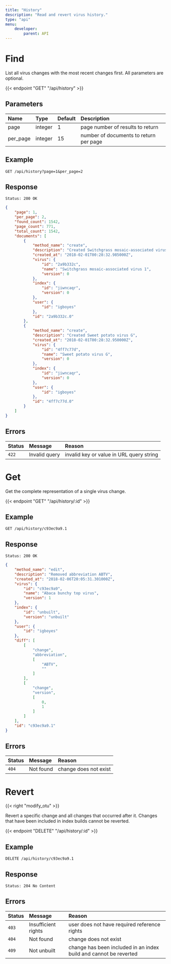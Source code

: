 ```yaml
---
title: "History"
description: "Read and revert virus history."
type: "api"
menu:
    developer:
        parent: API
---
```


# Find

List all virus changes with the most recent changes first. All parameters are optional.

{{< endpoint "GET" "/api/history" >}}

## Parameters

| Name     | Type    | Default   | Description                            |
| :------- | :------ | :-------  | :------------------------------------- |
| page     | integer | 1         | page number of results to return       |
| per_page | integer | 15        | number of documents to return per page |

## Example

```
GET /api/history?page=1&per_page=2
```

## Response

```
Status: 200 OK
```

```json
{
    "page": 1,
    "per_page": 2,
    "found_count": 1542,
    "page_count": 771,
    "total_count": 1542,
    "documents": [
        {
			"method_name": "create",
			"description": "Created Switchgrass mosaic-associated virus 1",
			"created_at": "2018-02-01T00:28:32.985000Z",
			"virus": {
				"id": "2a9b332c",
				"name": "Switchgrass mosaic-associated virus 1",
				"version": 0
			},
			"index": {
				"id": "jiwncaqr",
				"version": 0
			},
			"user": {
				"id": "igboyes"
			},
			"id": "2a9b332c.0"
		},
		{
			"method_name": "create",
			"description": "Created Sweet potato virus G",
			"created_at": "2018-02-01T00:28:32.950000Z",
			"virus": {
				"id": "4ff7c77d",
				"name": "Sweet potato virus G",
				"version": 0
			},
			"index": {
				"id": "jiwncaqr",
				"version": 0
			},
			"user": {
				"id": "igboyes"
			},
			"id": "4ff7c77d.0"
		}
    ]    
}
```

## Errors

| Status | Message       | Reason                                   |
| :----- | :------------ | :--------------------------------------- |
| `422`  | Invalid query | invalid key or value in URL query string |


# Get

Get the complete representation of a single virus change.

{{< endpoint "GET" "/api/history/:id" >}}

## Example

```
GET /api/history/c93ec9a9.1
```

## Response

```
Status: 200 OK
```

```json
{
	"method_name": "edit",
	"description": "Removed abbreviation ABTV",
	"created_at": "2018-02-06T20:05:31.301000Z",
	"virus": {
		"id": "c93ec9a9",
		"name": "Abaca bunchy top virus",
		"version": 1
	},
	"index": {
		"id": "unbuilt",
		"version": "unbuilt"
	},
	"user": {
		"id": "igboyes"
	},
	"diff": [
		[
			"change",
			"abbreviation",
			[
				"ABTV",
				""
			]
		],
		[
			"change",
			"version",
			[
				0,
				1
			]
		]
	],
	"id": "c93ec9a9.1"
}
```

## Errors

| Status | Message   | Reason                |
| :----- | :-------- | :-------------------- |
| `404`  | Not found | change does not exist |


# Revert

{{< right "modify_otu" >}}

Revert a specific change and all changes that occurred after it. Changes that have been included in index builds cannot be reverted.

{{< endpoint "DELETE" "/api/history/:id" >}}

## Example

```
DELETE /api/history/c93ec9a9.1
```

## Response

```
Status: 204 No Content
```

## Errors

| Status | Message             | Reason                                                            |
| :----- | :------------------ | :---------------------------------------------------------------- |
| `403`  | Insufficient rights | user does not have required reference rights                      |
| `404`  | Not found           | change does not exist                                             |
| `409`  | Not unbuilt         | change has been included in an index build and cannot be reverted |
